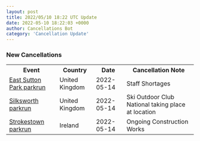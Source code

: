 ```yaml
---
layout: post
title: 2022/05/10 18:22 UTC Update
date: 2022-05-10 18:22:03 +0000
author: Cancellations Bot
category: 'Cancellation Update'
---
```


<h3>New Cancellations</h3>
<div class='hscrollable'>
<table style='width: 100%'>
    <tr>
        <th>Event</th>
        <th>Country</th>
        <th>Date</th>
        <th>Cancellation Note</th>
    </tr>
    <tr>
        <td><a href="">East Sutton Park parkrun</a></td>
        <td>United Kingdom</td>
        <td>2022-05-14</td>
        <td>Staff Shortages</td>
    </tr>
    <tr>
        <td><a href="https://www.parkrun.org.uk/silksworth">Silksworth parkrun</a></td>
        <td>United Kingdom</td>
        <td>2022-05-14</td>
        <td>Ski Outdoor Club National taking place at location</td>
    </tr>
    <tr>
        <td><a href="https://www.parkrun.ie/strokestown">Strokestown parkrun</a></td>
        <td>Ireland</td>
        <td>2022-05-14</td>
        <td>Ongoing Construction Works</td>
    </tr>
</table>
</div>
